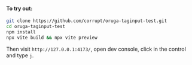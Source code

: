 #### To try out:

```bash
git clone https://github.com/corrupt/oruga-taginput-test.git
cd oruga-taginput-test
npm install
npx vite build && npx vite preview
````
Then visit `http://127.0.0.1:4173/`, open dev console, click in the control and type `j`.

